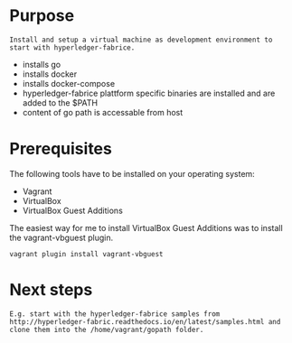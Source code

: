 # Purpose

    Install and setup a virtual machine as development environment to start with hyperledger-fabrice.

* installs go
* installs docker
* installs docker-compose
* hyperledger-fabrice plattform specific binaries are installed and are added to the $PATH
* content of go path is accessable from host

# Prerequisites

The following tools have to be installed on your operating system:
* Vagrant
* VirtualBox
* VirtualBox Guest Additions

The easiest way for me to install VirtualBox Guest Additions was to install the vagrant-vbguest plugin.

    vagrant plugin install vagrant-vbguest

# Next steps
    E.g. start with the hyperledger-fabrice samples from http://hyperledger-fabric.readthedocs.io/en/latest/samples.html and clone them into the /home/vagrant/gopath folder.
